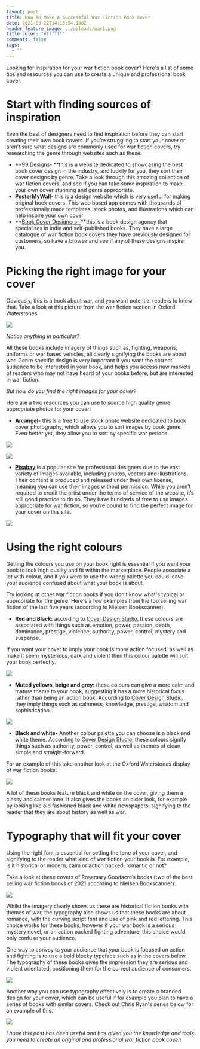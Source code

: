 ```yaml
---
layout: post
title: How To Make A Successful War Fiction Book Cover
date: 2021-09-22T14:15:54.188Z
header_feature_image: ../uploads/war1.png
title_color: "#ffffff"
comments: false
tags:
  - ""
---
```

<!--StartFragment-->

Looking for inspiration for your war fiction book cover? Here's a list of some tips and resources you can use to create a unique and professional book cover.

# Start with finding sources of inspiration

Even the best of designers need to find inspiration before they can start creating their own book covers. If you’re struggling to start your cover or aren’t sure what designs are commonly used for war fiction covers, try researching the genre through websites such as these:

* **[99 Designs- ](https://99designs.co.uk/inspiration/book-covers/war)**this is a website dedicated to showcasing the best book cover design in the industry, and luckily for you, they sort their cover designs by genre. Take a look through this amazing collection of war fiction covers, and see if you can take some inspiration to make your own cover stunning and genre appropriate. 
* **[PosterMyWall](httpswww.postermywall.com/index.php/posters/search?s=War%20Book%20Cover)-** this is a design website which is very useful for making original book covers. This web based app comes with thousands of professionally made templates, stock photos, and illustrations which can help inspire your own cover
* **[Book Cover Designers- ](https://thebookcoverdesigners.com/war-book-cover-designs/)**this is a book design agency that specialises in indie and self-published books. They have a large catalogue of war fiction book covers they have previously designed for customers, so have a browse and see if any of these designs inspire you.

# Picking the right image for your cover

Obviously, this is a book about war, and you want potential readers to know that. Take a look at this picture from the war fiction section in Oxford Waterstones. 

![](../uploads/war6.jpg)

*Notice anything in particular?* 

All these books include imagery of things such as, fighting, weapons, uniforms or war based vehicles, all clearly signifying the books are about war. Genre specific design is very important if you want the correct audience to be interested in your book, and helps you access new markets of readers who may not have heard of your books before, but are interested in war fiction.

*But how do you find the right images for your cover?*

Here are a two resources you can use to source high quality genre appropriate photos for your cover: 

* [**Arcangel-** ](https://arcangel.com)this is a free to use stock photo website dedicated to book cover photography, which allows you to sort images by book genre. Even better yet, they allow you to sort by specific war periods.

![](../uploads/war7.png)

![](../uploads/war8.png)

* **[Pixabay](https://pixabay.com/)** is a popular site for professional designers due to the vast variety of images available, including photos, vectors and illustrations. Their content is produced and released under their own license, meaning you can use their images without permission. While you aren’t required to credit the artist under the terms of service of the website, it’s still good practice to do so. They have hundreds of free to use images appropriate for war fiction, so you’re bound to find the perfect image for your cover on this site.

![](../uploads/war9.png)

# Using the right colours

Getting the colours you use on your book right is essential if you want your book to look high quality and fit within the marketplace. People associate a lot with colour, and if you were to use the wrong palette you could leave your audience confused about what your book is about.

Try looking at other war fiction books if you don’t know what's typical or appropriate for the genre. Here's a few examples from the top selling war fiction of the last five years (according to Nielsen Bookscanner).

* **Red and Black:** according to [Cover Design Studio](https://www.coverdesignstudio.com/best-colors-book-covers/), these colours are associated with things such as emotion, power, passion, depth, dominance, prestige, violence, authority, power, control, mystery and suspense. [](https://www.coverdesignstudio.com/best-colors-book-covers/) 

If you want your cover to imply your book is more action focused, as well as make it seem mysterious, dark and violent then this colour palette will suit your book perfectly.

![](../uploads/war1.png)

* **Muted yellows, beige and grey:** these colours can give a more calm and mature theme to your book, suggesting it has a more historical focus rather than being an action book. According to [Cover Design Studio](https://www.coverdesignstudio.com/best-colors-book-covers/), they imply things such as calmness, knowledge, prestige, wisdom and sophistication.

![](../uploads/war2.png)

* **Black and white-** Another colour palette you can choose is a black and white theme. According to [Cover Design Studio](https://www.coverdesignstudio.com/best-colors-book-covers/), these colours signify things such as authority, power, control, as well as themes of clean, simple and straight-forward.

For an example of this take another look at the Oxford Waterstones display of war fiction books:

![](../uploads/war10.jpg)

A lot of these books feature black and white on the cover, giving them a classy and calmer tone. It also gives the books an older look, for example by looking like old fashioned black and white newspapers, signifying to the reader that they are about history as well as war.

# Typography that will fit your cover

Using the right font is essential for setting the tone of your cover, and signifying to the reader what kind of war fiction your book is. For example, is it historical or modern, calm or action packed, romantic or not?

Take a look at these covers of Rosemary Goodacre’s books (two of the best selling war fiction books of 2021 according to Nielsen Bookscanner):

![](../uploads/war3.png)

Whilst the imagery clearly shows us these are historical fiction books with themes of war, the typography also shows us that these books are about romance, with the curving script font and use of pink and red lettering. This choice works for these books, however if your war book is a serious mystery novel, or an action packed fighting adventure, this choice would only confuse your audience.

One way to convey to your audience that your book is focused on action and fighting is to use a bold blocky typeface such as in the covers below. The typography of these books gives the impression they are serious and violent orientated, positioning them for the correct audience of consumers.

![](../uploads/war4.png)

Another way you can use typography effectively is to create a branded design for your cover, which can be useful if for example you plan to have a series of books with similar covers. Check out Chris Ryan's series below for an example of this.

![](../uploads/war5.png)

*I hope this post has been useful and has given you the knowledge and tools you need to create an original and professional war fiction book cover!*

<!--EndFragment-->